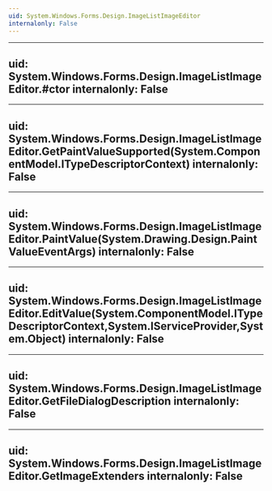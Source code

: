 ```yaml
---
uid: System.Windows.Forms.Design.ImageListImageEditor
internalonly: False
---
```


---
uid: System.Windows.Forms.Design.ImageListImageEditor.#ctor
internalonly: False
---

---
uid: System.Windows.Forms.Design.ImageListImageEditor.GetPaintValueSupported(System.ComponentModel.ITypeDescriptorContext)
internalonly: False
---

---
uid: System.Windows.Forms.Design.ImageListImageEditor.PaintValue(System.Drawing.Design.PaintValueEventArgs)
internalonly: False
---

---
uid: System.Windows.Forms.Design.ImageListImageEditor.EditValue(System.ComponentModel.ITypeDescriptorContext,System.IServiceProvider,System.Object)
internalonly: False
---

---
uid: System.Windows.Forms.Design.ImageListImageEditor.GetFileDialogDescription
internalonly: False
---

---
uid: System.Windows.Forms.Design.ImageListImageEditor.GetImageExtenders
internalonly: False
---
